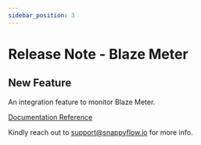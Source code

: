 ```yaml
---
sidebar_position: 3 
---
```

# Release Note - Blaze Meter

## New Feature

An integration feature to monitor Blaze Meter.

[Documentation Reference](/docs/selfhosted-turbo/Integrations/plugin/blazemeter)

Kindly reach out to [support@snappyflow.io](mailto:support@snappyflow.io) for more info.
